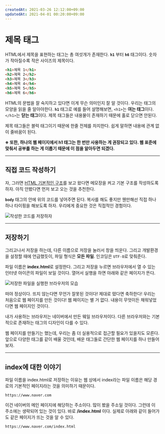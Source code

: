 ```yaml
---
createdAt: 2021-03-26 12:12:00+09:00
updatedAt: 2021-04-01 00:20:00+09:00
---
```


# 제목 태그
HTML에서 제목을 표현하는 태그는 총 여섯개가 존재한다. **`h1`** 부터 **`h6`** 태그이다. 숫자가 작아질수록 작은 사이즈의 제목이다.

```html
<h1>제목 1</h1>
<h2>제목 2</h2>
<h3>제목 3</h3>
<h4>제목 4</h4>
<h5>제목 5</h5>
<h6>제목 6</h6>
```

HTML의 문법을 잘 숙지하고 있다면 이게 무슨 의미인지 잘 알 것이다. 우리는 태그의 모양을 읽을 줄 알아야한다. **`h1`** 태그로 예를 들어 설명해보면, `<h1>`는 **여는 태그**이다. `</h1>`는 **닫는 태그**이다. 제목 태그들은 내용물이 존재하기 때문에 홀로 닫으면 안된다.

제목 태그들은 블럭 태그이기 때문에 한줄 전체를 차지한다. 쉽게 말하면 내용에 관계 없이 줄바꿈이 된다.

**※ 또한, 하나의 웹 페이지에서 h1 태그는 한 번만 사용하는 게 권장되고 있다. 웹 표준에 맞춰서 공부를 하는 게 이롭기 때문에 이 점을 알아두면 되겠다.**

---

## 직접 코드 작성하기
자, 그러면 [HTML 기본적인 구조](4-html-default.md)를 보고 왔다면 메모장을 켜고 기본 구조를 작성하도록 하자. 아직 안봤다면 먼저 보고 오는 것을 추천한다.

**`body`** 태그의 안에 위의 코드를 넣어주면 된다. 복사를 해도 좋지만 웬만해선 직접 하나 하나 타이핑을 해보도록 하자. 우리에게 중요한 것은 직접적인 경험이다.

![작성한 코드를 저장하자](https://i.postimg.cc/c19wcT5M/K-20210326-161810.png "배경화면은 원진아다. 혹시 궁금할지도 몰라서...")

---

## 저장하기
그리고나서 저장을 하는데, 다른 이름으로 저장을 눌러서 창을 띄운다. 그리고 개발환경을 설정할 때에 언급했듯이, 파일 형식은 **모든 파일**. 인코딩은 `UTF-8`로 맞춰준다.

파일 이름은 **index.html**로 설정한다. 그리고 저장을 누르면 브라우저에서 열 수 있는 인터넷 아이콘의 파일이 보일 것이다. 열어서 실행을 하면 아래와 같은 페이지가 뜬다.

![저장한 파일을 실행한 브라우저의 모습](https://i.postimg.cc/VNkbMCBH/K-20210326-162045.png)

떠야 정상이다. 뜨지 않는다면 무언가 잘못된 것이다! 제대로 떴다면 축하한다! 우리는 처음으로 웹 페이지를 만든 것이다! 웹 페이지는 별 거 없다. 내용이 무엇이든 채워넣었다면 웹 페이지인 것이다.

내가 사용하는 브라우저는 네이버에서 만든 웨일 브라우저이다. 다른 브라우저와는 기본적으로 존재하는 태그의 디자인이 다를 수 있다.

웹 페이지를 만들기는 했는데, 우리는 좀 더 실용적으로 접근할 필요가 있을지도 모른다. 앞으로 다양한 태그를 같이 배울 것인데, 배운 태그들로 간단한 웹 페이지를 하나 만들어보자.

---

## index에 대한 이야기
파일 이름을 index.html로 저장하는 이유는 웹 상에서 index라는 파일 이름은 해당 경로의 기본적인 페이지라는 것을 의미하기 때문이다.

```
https://www.naver.com
```

이건 네이버의 메인 페이지에 해당하는 주소이다. 많이 봤을 주소일 것이다. 그런데 이 주소에는 생략되어 있는 것이 있다. 바로 **/index.html** 이다. 실제로 아래와 같이 들어가도 같은 페이지가 뜨는 것을 알 수 있다.

```
https://www.naver.com/index.html
```